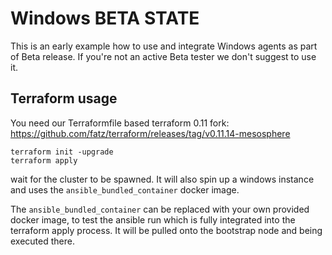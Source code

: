 # Windows BETA STATE

This is an early example how to use and integrate Windows agents as part of Beta release. If you're not
an active Beta tester we don't suggest to use it. 

## Terraform usage

You need our Terraformfile based terraform 0.11 fork: https://github.com/fatz/terraform/releases/tag/v0.11.14-mesosphere

```
terraform init -upgrade
terraform apply
```

wait for the cluster to be spawned.
It will also spin up a windows instance and uses the `ansible_bundled_container` docker image.

The `ansible_bundled_container` can be replaced with your own provided docker image, to test the ansible run
which is fully integrated into the terraform apply process.
It will be pulled onto the bootstrap node and being executed there.
